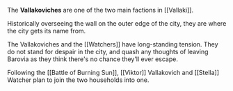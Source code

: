 The **Vallakoviches** are one of the two main factions in [[Vallaki]].

Historically overseeing the wall on the outer edge of the city, they are where the city gets its name from.

The Vallakoviches and the [[Watchers]] have long-standing tension.  They do not stand for despair in the city, and quash any thoughts of leaving Barovia as they think there's no chance they'll ever escape.

Following the [[Battle of Burning Sun]], [[Viktor]] Vallakovich and [[Stella]] Watcher plan to join the two households into one.